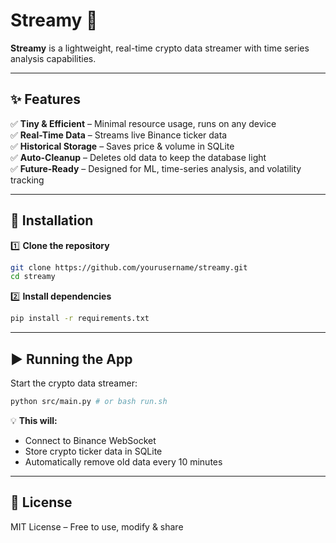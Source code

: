 # **Streamy** 🌊 

**Streamy** is a lightweight, real-time crypto data streamer with time series analysis capabilities.

---

## **✨ Features**
✅ **Tiny & Efficient** – Minimal resource usage, runs on any device  
✅ **Real-Time Data** – Streams live Binance ticker data  
✅ **Historical Storage** – Saves price & volume in SQLite  
✅ **Auto-Cleanup** – Deletes old data to keep the database light  
✅ **Future-Ready** – Designed for ML, time-series analysis, and volatility tracking

---

## **🚀 Installation**
1️⃣ **Clone the repository**  
```sh
git clone https://github.com/yourusername/streamy.git
cd streamy
```
2️⃣ **Install dependencies**  
```sh
pip install -r requirements.txt
```

---

## **▶️ Running the App**
Start the crypto data streamer:  
```sh
python src/main.py # or bash run.sh
```
💡 **This will:**  
- Connect to Binance WebSocket  
- Store crypto ticker data in SQLite  
- Automatically remove old data every 10 minutes  

---

## **📜 License**
MIT License – Free to use, modify & share
